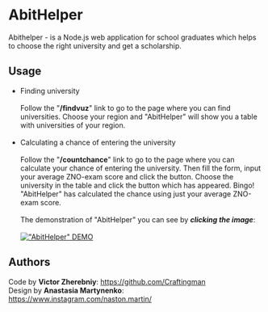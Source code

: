 # AbitHelper
Abithelper - is a Node.js web application for school graduates which helps to choose the right university and get a scholarship.
## Usage
- Finding university<br><br>
Follow the "**/findvuz**" link to go to the page where you can find universities. Choose your region and "AbitHelper" will show you a table with universities of your region.<br><br>
- Calculating a chance of entering the university<br><br>
Follow the "**/countchance**" link to go to the page where you can calculate your chance of entering the university. Then fill the form, input your average ZNO-exam score and click the button.
Choose the university in the table and click the button which has appeared. Bingo! "AbitHelper" has calculated the chance using just your average ZNO-exam score.<br><br>
The demonstration of "AbitHelper" you can see by ***clicking the image***: <br><br> [!["AbitHelper" DEMO](https://img.youtube.com/vi/B8XbLZcgVuQ/0.jpg)](https://www.youtube.com/watch?v=B8XbLZcgVuQ)
## Authors
Code by **Victor Zherebniy**: https://github.com/Craftingman<br>
Design by **Anastasia Martynenko**: https://www.instagram.com/naston.martin/
